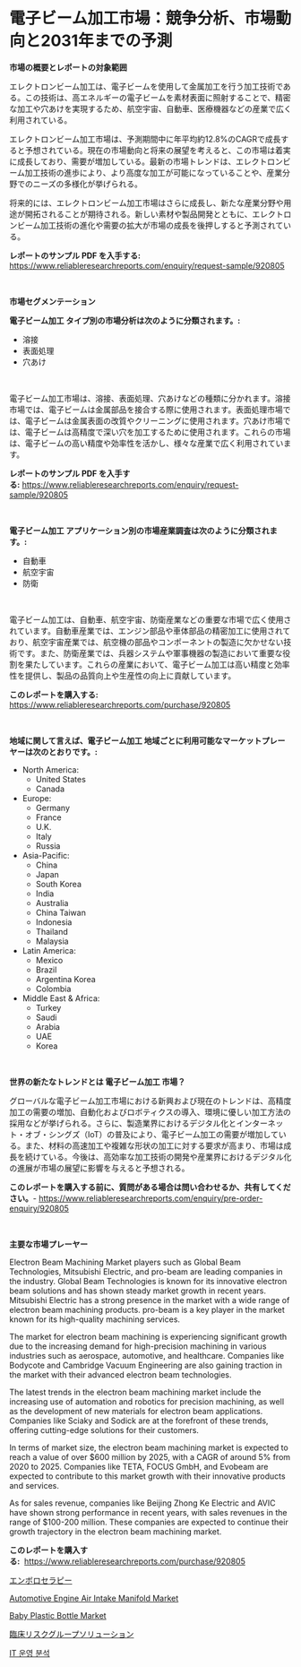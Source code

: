 <p><h1>電子ビーム加工市場：競争分析、市場動向と2031年までの予測</h1></p><p><strong>市場の概要とレポートの対象範囲</strong></p>
<p><p>エレクトロンビーム加工は、電子ビームを使用して金属加工を行う加工技術である。この技術は、高エネルギーの電子ビームを素材表面に照射することで、精密な加工や穴あけを実現するため、航空宇宙、自動車、医療機器などの産業で広く利用されている。</p><p>エレクトロンビーム加工市場は、予測期間中に年平均約12.8%のCAGRで成長すると予想されている。現在の市場動向と将来の展望を考えると、この市場は着実に成長しており、需要が増加している。最新の市場トレンドは、エレクトロンビーム加工技術の進歩により、より高度な加工が可能になっていることや、産業分野でのニーズの多様化が挙げられる。</p><p>将来的には、エレクトロンビーム加工市場はさらに成長し、新たな産業分野や用途が開拓されることが期待される。新しい素材や製品開発とともに、エレクトロンビーム加工技術の進化や需要の拡大が市場の成長を後押しすると予測されている。</p></p>
<p><strong>レポートのサンプル PDF を入手する:</strong> <a href="https://www.reliableresearchreports.com/enquiry/request-sample/920805">https://www.reliableresearchreports.com/enquiry/request-sample/920805</a></p>
<p>&nbsp;</p>
<p><strong>市場セグメンテーション</strong></p>
<p><strong>電子ビーム加工 タイプ別の市場分析は次のように分類されます。:</strong></p>
<p><ul><li>溶接</li><li>表面処理</li><li>穴あけ</li></ul></p>
<p>&nbsp;</p>
<p><p>電子ビーム加工市場は、溶接、表面処理、穴あけなどの種類に分かれます。溶接市場では、電子ビームは金属部品を接合する際に使用されます。表面処理市場では、電子ビームは金属表面の改質やクリーニングに使用されます。穴あけ市場では、電子ビームは高精度で深い穴を加工するために使用されます。これらの市場は、電子ビームの高い精度や効率性を活かし、様々な産業で広く利用されています。</p></p>
<p><strong>レポートのサンプル PDF を入手する:</strong>&nbsp;<a href="https://www.reliableresearchreports.com/enquiry/request-sample/920805">https://www.reliableresearchreports.com/enquiry/request-sample/920805</a></p>
<p>&nbsp;</p>
<p><strong> 電子ビーム加工 アプリケーション別の市場産業調査は次のように分類されます。:</strong></p>
<p><ul><li>自動車</li><li>航空宇宙</li><li>防衛</li></ul></p>
<p>&nbsp;</p>
<p><p>電子ビーム加工は、自動車、航空宇宙、防衛産業などの重要な市場で広く使用されています。自動車産業では、エンジン部品や車体部品の精密加工に使用されており、航空宇宙産業では、航空機の部品やコンポーネントの製造に欠かせない技術です。また、防衛産業では、兵器システムや軍事機器の製造において重要な役割を果たしています。これらの産業において、電子ビーム加工は高い精度と効率性を提供し、製品の品質向上や生産性の向上に貢献しています。</p></p>
<p><strong>このレポートを購入する:</strong>&nbsp; <a href="https://www.reliableresearchreports.com/purchase/920805">https://www.reliableresearchreports.com/purchase/920805</a></p>
<p>&nbsp;</p>
<p><strong>地域に関して言えば、電子ビーム加工 地域ごとに利用可能なマーケットプレーヤーは次のとおりです。:</strong></p>
<p><ul>
    <li>
        North America:
        <ul>
            <li>United States</li>
            <li>Canada</li>
        </ul>
    </li>
    <li>
        Europe:
        <ul>
            <li>Germany</li>
            <li>France</li>
            <li>U.K.</li>
            <li>Italy</li>
            <li>Russia</li>
        </ul>
    </li>
    <li>
        Asia-Pacific:
        <ul>
            <li>China</li>
            <li>Japan</li>
            <li>South Korea</li>
            <li>India</li>
            <li>Australia</li>
            <li>China Taiwan</li>
            <li>Indonesia</li>
            <li>Thailand</li>
            <li>Malaysia</li>
        </ul>
    </li>
    <li>
        Latin America:
        <ul>
            <li>Mexico</li>
            <li>Brazil</li>
            <li>Argentina Korea</li>
            <li>Colombia</li>
        </ul>
    </li>
    <li>
        Middle East & Africa:
        <ul>
            <li>Turkey</li>
            <li>Saudi</li>
            <li>Arabia</li>
            <li>UAE</li>
            <li>Korea</li>
        </ul>
    </li>
    </ul></p>
<p>&nbsp;</p>
<p><strong>世界の新たなトレンドとは 電子ビーム加工 市場？</strong></p>
<p><p>グローバルな電子ビーム加工市場における新興および現在のトレンドは、高精度加工の需要の増加、自動化およびロボティクスの導入、環境に優しい加工方法の採用などが挙げられる。さらに、製造業界におけるデジタル化とインターネット・オブ・シングズ（IoT）の普及により、電子ビーム加工の需要が増加している。また、材料の高速加工や複雑な形状の加工に対する要求が高まり、市場は成長を続けている。今後は、高効率な加工技術の開発や産業界におけるデジタル化の進展が市場の展望に影響を与えると予想される。</p></p>
<p><strong>このレポートを購入する前に、質問がある場合は問い合わせるか、共有してください。</strong>- <a href="https://www.reliableresearchreports.com/enquiry/pre-order-enquiry/920805">https://www.reliableresearchreports.com/enquiry/pre-order-enquiry/920805</a></p>
<p>&nbsp;</p>
<p><strong>主要な市場プレーヤー</strong></p>
<p><p>Electron Beam Machining Market players such as Global Beam Technologies, Mitsubishi Electric, and pro-beam are leading companies in the industry. Global Beam Technologies is known for its innovative electron beam solutions and has shown steady market growth in recent years. Mitsubishi Electric has a strong presence in the market with a wide range of electron beam machining products. pro-beam is a key player in the market known for its high-quality machining services.</p><p>The market for electron beam machining is experiencing significant growth due to the increasing demand for high-precision machining in various industries such as aerospace, automotive, and healthcare. Companies like Bodycote and Cambridge Vacuum Engineering are also gaining traction in the market with their advanced electron beam technologies.</p><p>The latest trends in the electron beam machining market include the increasing use of automation and robotics for precision machining, as well as the development of new materials for electron beam applications. Companies like Sciaky and Sodick are at the forefront of these trends, offering cutting-edge solutions for their customers.</p><p>In terms of market size, the electron beam machining market is expected to reach a value of over $600 million by 2025, with a CAGR of around 5% from 2020 to 2025. Companies like TETA, FOCUS GmbH, and Evobeam are expected to contribute to this market growth with their innovative products and services.</p><p>As for sales revenue, companies like Beijing Zhong Ke Electric and AVIC have shown strong performance in recent years, with sales revenues in the range of $100-200 million. These companies are expected to continue their growth trajectory in the electron beam machining market.</p></p>
<p><strong>このレポートを購入する:</strong>&nbsp;&nbsp;<a href="https://www.reliableresearchreports.com/purchase/920805">https://www.reliableresearchreports.com/purchase/920805</a></p>
<p><p><a href="https://github.com/ppmazlotr77499/Market-Research-Report-List-1/blob/main/2767278183219.md">エンボロセラピー</a></p><p><a href="https://issuu.com/reportprime-2/docs/automotive-engine-air-intake-manifold-market-size-">Automotive Engine Air Intake Manifold Market</a></p><p><a href="https://issuu.com/reportprime-2/docs/baby-plastic-bottle-market-size-2030.pptx">Baby Plastic Bottle Market</a></p><p><a href="https://github.com/joaejkdzgyljvo6/Market-Research-Report-List-1/blob/main/3772705183220.md">臨床リスクグループソリューション</a></p><p><a href="https://github.com/vsap75a286l/Market-Research-Report-List-1/blob/main/2562957183275.md">IT 운영 분석</a></p></p>